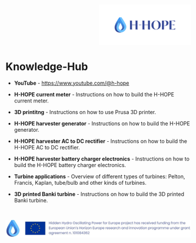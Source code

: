 <div align="right">
<img src="/images/Logo_istituzionale.png" alt="drawing" width="250"/>
</div>

# Knowledge-Hub

- **YouTube** - https://www.youtube.com/@h-hope


- **H-HOPE current meter** - Instructions on how to build the H-HOPE current meter.
- **3D printitng** - Instructions on how to use Prusa 3D printer.
- **H-HOPE harvester generator** - Instructions on how to build the H-HOPE generator.
- **H-HOPE harvester AC to DC rectifier** - Instructions on how to build the H-HOPE AC to DC rectifier.
- **H-HOPE harvester battery charger electronics** - Instructions on how to build the H-HOPE battery charger electronics.
- **Turbine applications** - Overview of different types of turbines: Pelton, Francis, Kaplan, tube/bulb and other kinds of turbines.
- **3D printed Banki turbine** - Instructions on how to build the 3D printed Banki turbine.

&nbsp;
&nbsp;
&nbsp;

<div align="center">
<img src="./images/H-HOPE_footer.JPG" alt="drawing" width="1472"/>
</div>
